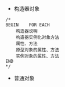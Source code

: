 * 构造器对象
```
/* 
BEGIN    FOR EACH
    构造器说明
    构造器实例化对象方法
    属性、方法
    原型对象的属性、方法
    实例对象的属性、方法
END
*/ 
```
* 普通对象